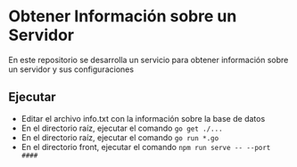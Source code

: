 # Obtener Información sobre un Servidor

En este repositorio se desarrolla un servicio para obtener información sobre un servidor y sus configuraciones

## Ejecutar

* Editar el archivo info.txt con la información sobre la base de datos
* En el directorio raíz, ejecutar el comando ```go get ./...```
* En el directorio raíz, ejecutar el comando ```go run *.go```
* En el directorio front, ejecutar el comando ```npm run serve -- --port ####```
